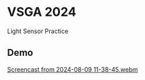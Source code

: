 
# VSGA 2024

Light Sensor Practice


## Demo

[Screencast from 2024-08-09 11-38-45.webm](https://github.com/user-attachments/assets/9529e1a1-4898-4396-adc7-cde54d6a81a3)




